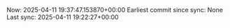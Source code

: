 Now: 2025-04-11 19:37:47.153870+00:00 Earliest commit since sync: None Last sync: 2025-04-11 19:22:27+00:00
